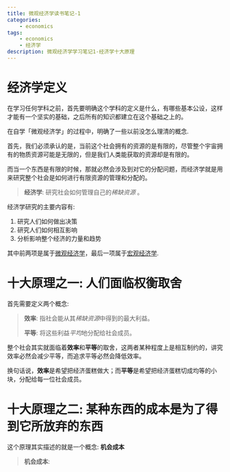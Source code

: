```yaml
---
title: 微观经济学读书笔记-1
categories:
    - economics
tags:
    - economics
    - 经济学
description: 微观经济学学习笔记1-经济学十大原理
---
```


# 经济学定义

在学习任何学科之前，首先要明确这个学科的定义是什么，有哪些基本公设，这样才能有一个坚实的基础，之后所有的知识都建立在这个基础之上的。

在自学「微观经济学」的过程中，明确了一些以前没怎么理清的概念.

首先，我们必须承认的是，当前这个社会拥有的资源的是有限的，尽管整个宇宙拥有的物质资源可能是无限的，但是我们人类能获取的资源却是有限的。

而当一个东西是有限的时候，那就必然会涉及到对它的分配问题，而经济学就是用来研究整个社会是如何进行有限资源的管理和分配的。

> **经济学**: 研究社会如何管理自己的*稀缺资源* 。

经济学研究的主要内容有:

1. 研究人们如何做出决策
2. 研究人们如何相互影响
3. 分析影响整个经济的力量和趋势

其中前两项是属于[微观经济学][microeconomics]，最后一项属于[宏观经济学][macroeconomics].

# 十大原理之一: 人们面临权衡取舍

首先需要定义两个概念:

> **效率**: 指社会能从其*稀缺资源*中得到的最大利益。
>
> **平等**: 将这些利益*平均*地分配给社会成员。

整个社会其实就面临着**效率**和**平等**的取舍，这两者某种程度上是相互制约的，讲究效率必然会减少平等，而追求平等必然会降低效率。

换句话说，**效率**是希望把经济蛋糕做大；而**平等**是希望把经济蛋糕切成均等的小块，分配给每一位社会成员。


# 十大原理之二: 某种东西的成本是为了得到它所放弃的东西

这个原理其实描述的就是一个概念: **机会成本**

> **机会成本**: 






[microeconomics]: https://zh.wikipedia.org/wiki/%E5%BE%AE%E8%A7%82%E7%BB%8F%E6%B5%8E%E5%AD%A6
[macroeconomics]: https://zh.wikipedia.org/wiki/%E5%AE%8F%E8%A7%82%E7%BB%8F%E6%B5%8E%E5%AD%A6






